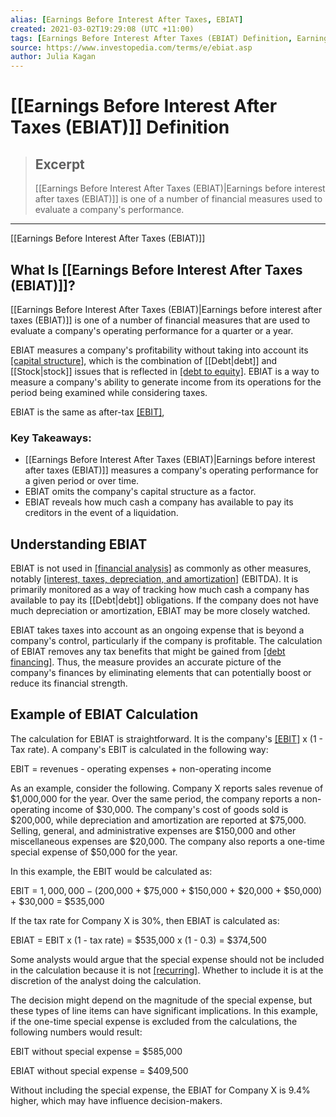 ```yaml
---
alias: [Earnings Before Interest After Taxes, EBIAT]
created: 2021-03-02T19:29:08 (UTC +11:00)
tags: [Earnings Before Interest After Taxes (EBIAT) Definition, Earnings Before Interest After Taxes (EBIAT)]
source: https://www.investopedia.com/terms/e/ebiat.asp
author: Julia Kagan
---
```


# [[Earnings Before Interest After Taxes (EBIAT)]] Definition

> ## Excerpt
> [[Earnings Before Interest After Taxes (EBIAT)|Earnings before interest after taxes (EBIAT)]] is one of a number of financial measures used to evaluate a company's performance.

---

[[Earnings Before Interest After Taxes (EBIAT)]]
## What Is [[Earnings Before Interest After Taxes (EBIAT)]]?

[[Earnings Before Interest After Taxes (EBIAT)|Earnings before interest after taxes (EBIAT)]] is one of a number of financial measures that are used to evaluate a company's operating performance for a quarter or a year.

EBIAT measures a company's profitability without taking into account its [[capital structure]](https://www.investopedia.com/terms/c/capitalstructure.asp), which is the combination of [[Debt|debt]] and [[Stock|stock]] issues that is reflected in [[debt to equity]](https://www.investopedia.com/terms/d/debtequityratio.asp). EBIAT is a way to measure a company's ability to generate income from its operations for the period being examined while considering taxes.

EBIAT is the same as after-tax [[EBIT]](https://www.investopedia.com/terms/e/ebit.asp),

### Key Takeaways:

-   [[Earnings Before Interest After Taxes (EBIAT)|Earnings before interest after taxes (EBIAT)]] measures a company's operating performance for a given period or over time.
-   EBIAT omits the company's capital structure as a factor.
-   EBIAT reveals how much cash a company has available to pay its creditors in the event of a liquidation.

## Understanding EBIAT

EBIAT is not used in [[financial analysis]](https://www.investopedia.com/terms/f/financial-analysis.asp) as commonly as other measures, notably [[interest, taxes, depreciation, and amortization]](https://www.investopedia.com/terms/e/ebitda.asp) (EBITDA). It is primarily monitored as a way of tracking how much cash a company has available to pay its [[Debt|debt]] obligations. If the company does not have much depreciation or amortization, EBIAT may be more closely watched.

EBIAT takes taxes into account as an ongoing expense that is beyond a company's control, particularly if the company is profitable. The calculation of EBIAT removes any tax benefits that might be gained from [[debt financing]](https://www.investopedia.com/terms/d/debtfinancing.asp). Thus, the measure provides an accurate picture of the company's finances by eliminating elements that can potentially boost or reduce its financial strength.

## Example of EBIAT Calculation

The calculation for EBIAT is straightforward. It is the company's [[EBIT]](https://www.investopedia.com/video/play/ebit-earnings-interest-and-taxes/) x (1 - Tax rate). A company's EBIT is calculated in the following way:

EBIT = revenues - operating expenses + non-operating income

As an example, consider the following. Company X reports sales revenue of $1,000,000 for the year. Over the same period, the company reports a non-operating income of $30,000. The company's cost of goods sold is $200,000, while depreciation and amortization are reported at $75,000. Selling, general, and administrative expenses are $150,000 and other miscellaneous expenses are $20,000. The company also reports a one-time special expense of $50,000 for the year.

In this example, the EBIT would be calculated as:

EBIT = $1,000,000 - ($200,000 + $75,000 + $150,000 + $20,000 + $50,000) + $30,000 = $535,000

If the tax rate for Company X is 30%, then EBIAT is calculated as:

EBIAT = EBIT x (1 - tax rate) = $535,000 x (1 - 0.3) = $374,500

Some analysts would argue that the special expense should not be included in the calculation because it is not [[recurring]](https://www.investopedia.com/ask/answers/072815/what-difference-between-recurring-and-nonrecurring-general-and-administrative-expenses.asp). Whether to include it is at the discretion of the analyst doing the calculation.

The decision might depend on the magnitude of the special expense, but these types of line items can have significant implications. In this example, if the one-time special expense is excluded from the calculations, the following numbers would result:

EBIT without special expense = $585,000

EBIAT without special expense = $409,500

Without including the special expense, the EBIAT for Company X is 9.4% higher, which may have influence decision-makers.
